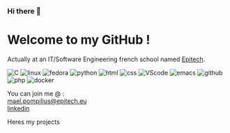 ### Hi there 👋
<h1>Welcome to my GitHub !</br></h1>

Actually at an IT/Software Engineering french school named <a href="https://www.epitech.eu/">Epitech</a>.

![C](https://img.shields.io/badge/C-00599C?style=for-the-badge&logo=c&logoColor=white)
![linux](https://img.shields.io/badge/Linux-FCC624?style=for-the-badge&logo=linux&logoColor=black)
![fedora](https://img.shields.io/badge/Fedora-294172?style=for-the-badge&logo=fedora&logoColor=white)
![python](https://img.shields.io/badge/Python-FFD43B?style=for-the-badge&logo=python&logoColor=blue)
![html](https://img.shields.io/badge/HTML5-E34F26?style=for-the-badge&logo=html5&logoColor=white)
![css](https://img.shields.io/badge/CSS3-1572B6?style=for-the-badge&logo=css3&logoColor=white)
![VScode](https://img.shields.io/badge/Visual_Studio_Code-0078D4?style=for-the-badge&logo=visual%20studio%20code&logoColor=white)
![emacs](https://img.shields.io/badge/Emacs-%237F5AB6.svg?&style=for-the-badge&logo=gnu-emacs&logoColor=white)
![github](https://img.shields.io/badge/GitHub-100000?style=for-the-badge&logo=github&logoColor=white)
![php](https://img.shields.io/badge/php-%237F5AB6.svg?style=for-the-badge&logo=php&logoColor=white)
![docker](https://img.shields.io/badge/docker-2E8A99?style=for-the-badge&logo=docker&logoColor=white)

<!--
[![Readme Card](https://github-readme-stats.vercel.app/api/pin/?username=maillotdebenjamin&repo=my_rpg)](https://github.com/maillotdebenjamin/my_rpg)
[![Readme Card](https://github-readme-stats.vercel.app/api/pin/?username=maillotdebenjamin&repo=Python_project)](https://github.com/maillotdebenjamin/Python_project)
[![Readme Card](https://github-readme-stats.vercel.app/api/pin/?username=maillotdebenjamin&repo=Family_site)](https://github.com/maillotdebenjamin/Family_site)
[![Readme Card](https://github-readme-stats.vercel.app/api/pin/?username=maillotdebenjamin&repo=PHP)](https://github.com/maillotdebenjamin/PHP)
-->

You can join me @ :</br>
mael.pompilius@epitech.eu</br>
<a href="https://www.linkedin.com/in/ma%C3%ABl-pompilius-7b8114232">linkedin</a>

Heres my projects</br>
<!--my favourite one is <a href="">SBMLParser</a>-->

<!--
**pmael/pmael** is a ✨ _special_ ✨ repository because its `README.md` (this file) appears on your GitHub profile.

Here are some ideas to get you started:

- 🔭 I’m currently working on ...
- 🌱 I’m currently learning ...
- 👯 I’m looking to collaborate on ...
- 🤔 I’m looking for help with ...
- 💬 Ask me about ...
- 📫 How to reach me: ...
- 😄 Pronouns: ...
- ⚡ Fun fact: ...
-->
